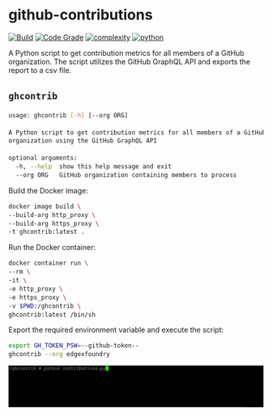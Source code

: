 # github-contributions
[![Build](https://github.com/soda480/github-contributions/actions/workflows/main.yml/badge.svg)](https://github.com/soda480/github-contributions/actions/workflows/main.yml)
[![Code Grade](https://www.code-inspector.com/project/21990/status/svg)](https://frontend.code-inspector.com/project/21990/dashboard)
[![complexity](https://img.shields.io/badge/complexity-Simple:%202-green)](https://radon.readthedocs.io/en/latest/api.html#module-radon.complexity)
[![python](https://img.shields.io/badge/python-3.6-teal)](https://www.python.org/downloads/)

A Python script to get contribution metrics for all members of a GitHub organization. The script utilizes the GitHub GraphQL API and exports the report to a csv file.

## `ghcontrib`
```bash
usage: ghcontrib [-h] [--org ORG]

A Python script to get contribution metrics for all members of a GitHub
organization using the GitHub GraphQL API

optional arguments:
  -h, --help  show this help message and exit
  --org ORG   GitHub organization containing members to process
  ```

Build the Docker image:
```bash
docker image build \
--build-arg http_proxy \
--build-arg https_proxy \
-t ghcontrib:latest .
```

Run the Docker container:
```bash
docker container run \
--rm \
-it \
-e http_proxy \
-e https_proxy \
-v $PWD:/ghcontrib \
ghcontrib:latest /bin/sh
```

Export the required environment variable and execute the script:
```bash
export GH_TOKEN_PSW=--github-token--
ghcontrib --org edgexfoundry
```

![preview](https://raw.githubusercontent.com/soda480/github-contributions/master/docs/images/contributions.gif)
